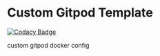 # Custom Gitpod Template

[![Codacy Badge](https://api.codacy.com/project/badge/Grade/4b4de99cb54f4fd890032eed7b4bd6f2)](https://app.codacy.com/manual/kallyasmedia/gitpod-custom?utm_source=github.com&utm_medium=referral&utm_content=kallyas/gitpod-custom&utm_campaign=Badge_Grade_Dashboard)

custom gitpod docker config

